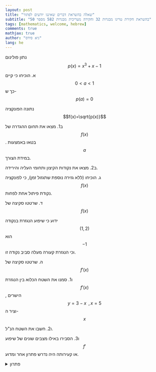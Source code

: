 ```yaml
---
layout: post
title: "שאלה בהשראת דברים שאיננו יודעים לפתור"
subtitle: "בהשראת חקירת טריגו מבגרות 32 וחקירה מעריכית מבגרות 582 מספר 50"
tags: [mathematics, welcome, hebrew]
comments: true
mathjax: true
author: "גיא סידס"
lang: he
---
```

<!-- https://chatgpt.com/c/68090b36-e5d4-800e-98d4-490ae5ff3da3 -->

נתון פולינום $$p(x)=x^{3}+x−1​$$

א. הוכיחו כי קיים $$0 < a < 1$$ כך ש- $$p(a)=0$$ 

נתונה הפונקציה $$f(x)=\sqrt{p(x)​}$$

ב1. מצאו את תחום ההגדרה של $$f(x)$$. בטאו באמצעות $$a$$ במידת הצורך.

ב2. מצאו את נקודות הקיצון ותחומי העליה והירידה. 

ג. הוכיחו (ללא גזירה נוספת שתגזול זמן), כי לפונקציה $$f(x)$$ נקודת פיתול אחת לפחות.

ד. שרטטו סקיצה של $$f(x)$$



ידוע כי שיפוע הנגזרת בנקודה $$(1,2)$$ הוא$$-1$$ וכי הנגזרת קעורה מעלה סביב נקודה זו.

ה. שרטטו סקיצה של $$f'(x)$$

ו1. סמנו את השטח הכלוא בין הנגזרת $$f'(x)$$,  הישרים $$y=3-x\;\;,
  x=5$$ וציר ה-$$x$$
  

ו2. חשבו את השטח הנ"ל. 

ו3. הסבירו באילו מצבים שונים של שיפוע $$f'$$ או קעירותה היה נדרש פתרון אחר ומדוע.

<details markdown="1"><summary>פתרון</summary>

יתווסף בעתיד

$$Dom(f) = [a,\infty)$$,
$$(a,0) min $$

השטח: 8.36 יח"ר

</details>